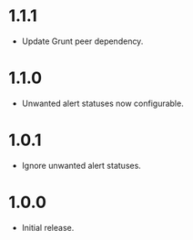 # 1.1.1

* Update Grunt peer dependency.

# 1.1.0

* Unwanted alert statuses now configurable.

# 1.0.1

* Ignore unwanted alert statuses.

# 1.0.0

* Initial release.